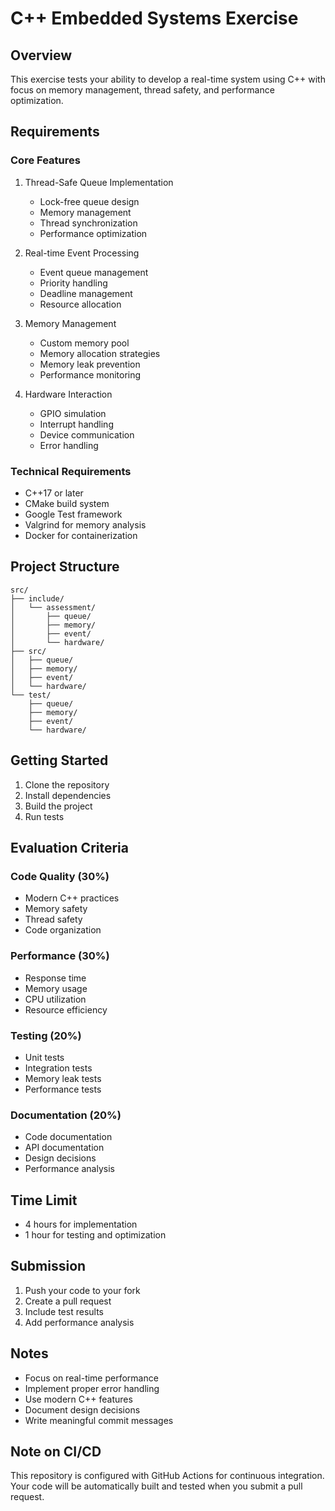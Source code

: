 # C++ Embedded Systems Exercise

## Overview
This exercise tests your ability to develop a real-time system using C++ with focus on memory management, thread safety, and performance optimization.

## Requirements

### Core Features
1. Thread-Safe Queue Implementation
   - Lock-free queue design
   - Memory management
   - Thread synchronization
   - Performance optimization

2. Real-time Event Processing
   - Event queue management
   - Priority handling
   - Deadline management
   - Resource allocation

3. Memory Management
   - Custom memory pool
   - Memory allocation strategies
   - Memory leak prevention
   - Performance monitoring

4. Hardware Interaction
   - GPIO simulation
   - Interrupt handling
   - Device communication
   - Error handling

### Technical Requirements
- C++17 or later
- CMake build system
- Google Test framework
- Valgrind for memory analysis
- Docker for containerization

## Project Structure
```
src/
├── include/
│   └── assessment/
│       ├── queue/
│       ├── memory/
│       ├── event/
│       └── hardware/
├── src/
│   ├── queue/
│   ├── memory/
│   ├── event/
│   └── hardware/
└── test/
    ├── queue/
    ├── memory/
    ├── event/
    └── hardware/
```

## Getting Started

1. Clone the repository
2. Install dependencies
3. Build the project
4. Run tests

## Evaluation Criteria

### Code Quality (30%)
- Modern C++ practices
- Memory safety
- Thread safety
- Code organization

### Performance (30%)
- Response time
- Memory usage
- CPU utilization
- Resource efficiency

### Testing (20%)
- Unit tests
- Integration tests
- Memory leak tests
- Performance tests

### Documentation (20%)
- Code documentation
- API documentation
- Design decisions
- Performance analysis

## Time Limit
- 4 hours for implementation
- 1 hour for testing and optimization

## Submission
1. Push your code to your fork
2. Create a pull request
3. Include test results
4. Add performance analysis

## Notes
- Focus on real-time performance
- Implement proper error handling
- Use modern C++ features
- Document design decisions
- Write meaningful commit messages 
## Note on CI/CD

This repository is configured with GitHub Actions for continuous integration. Your code will be automatically built and tested when you submit a pull request.
